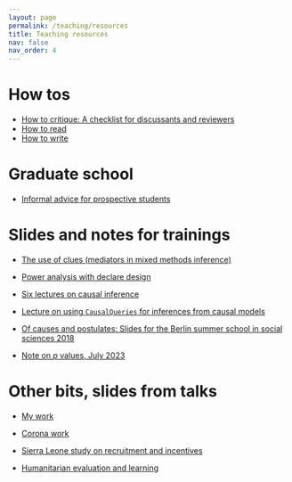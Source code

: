 ```yaml
---
layout: page
permalink: /teaching/resources
title: Teaching resources
nav: false
nav_order: 4
---
```


# How tos

* <a href="/teaching/how-to-critique">How to critique: A checklist for discussants and reviewers</a>
* <a href="/teaching/how-to-read">How to read</a>
* <a href="/teaching/how-to-write">How to write</a>


# Graduate school

* <a href="/teaching/applying-for-a-phd">Informal advice for prospective students</a>


# Slides and notes for trainings

* <a href="{{'slides/202306_Bocconi.html' | relative_url}}"  rel="noopener noreferrer"> <i class="fa-solid fa-presentation"></i>The use of clues (mediators in mixed methods inference)</a> 


* <a href="{{'slides/202211_declaredesign_and_power.html' | relative_url}}" rel="noopener noreferrer"> <i class="fa-solid fa-presentation-screen"></i> Power analysis with declare design</a> 


* <a href="{{'slides/201705_lectures_on_causal_inference.pdf' | relative_url}}" rel="noopener noreferrer"> <i class="fa-solid fa-presentation-screen"></i> Six lectures on causal inference</a> 


* <a href="{{'slides/202105_causalqueries.pdf' | relative_url}}"  rel="noopener noreferrer"> <i class="fa-solid fa-presentation-screen"></i>Lecture on using `CausalQueries` for inferences from causal models</a> 


* <a href="{{'slides/201807_Berlin_Summer_School.pdf' | relative_url}}"  rel="noopener noreferrer"> <i class="fa-solid fa-presentation"></i>Of causes and postulates: Slides for the Berlin summer school in social sciences 2018</a> 


* <a href="{{'files/memos/note_on_uniform_ps.html' | relative_url}}"  rel="noopener noreferrer"> Note on *p* values, July 2023</a> 

# Other bits, slides from talks


* <a href="{{'slides/tcd_2023.html' | relative_url}}" rel="noopener noreferrer"> <i class="fa-solid fa-presentation-screen"></i> My work</a> 

* <a href="{{'slides/20231110_corona.html' | relative_url}}" rel="noopener noreferrer"> <i class="fa-solid fa-presentation-screen"></i> Corona work</a> 

* <a href="{{'slides/20231130_sl_cahw.html' | relative_url}}" rel="noopener noreferrer"> <i class="fa-solid fa-presentation-screen"></i> Sierra Leone study on recruitment and incentives</a> 


* <a href="{{'slides/2020312_humphreys_wfp.html' | relative_url}}" rel="noopener noreferrer"> <i class="fa-solid fa-presentation-screen"></i>Humanitarian evaluation and learning</a> 
